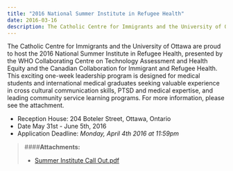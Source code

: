 ```yaml
---
title: "2016 National Summer Institute in Refugee Health"
date: 2016-03-16
description: The Catholic Centre for Immigrants and the University of Ottawa are proud to host the 2016 National Summer Institute in Refugee Health, presented by the WHO Collaborating Centre on Technology Assessment and Health Equity and the Canadian Collaboration for Immigrant and Refugee Health.
---
```


The Catholic Centre for Immigrants and the University of Ottawa are proud to host the 2016 National Summer Institute in Refugee Health, presented by the WHO Collaborating Centre on Technology Assessment and Health Equity and the Canadian Collaboration for Immigrant and Refugee Health. This exciting one-week leadership program is designed for medical students and international medical graduates seeking valuable experience in cross cultural communication skills, PTSD and medical expertise, and leading community service learning programs. For more information, please see the attachment.

- Reception House: 204 Boteler Street, Ottawa, Ontario
- Date May 31st - June 5th, 2016 
- Application Deadline: *Monday, April 4th 2016 at 11:59pm*

> ####**Attachments:**
> - [Summer Institute Call Out.pdf](/files/updates/Summer%20Institute%20Call%20Out.pdf)